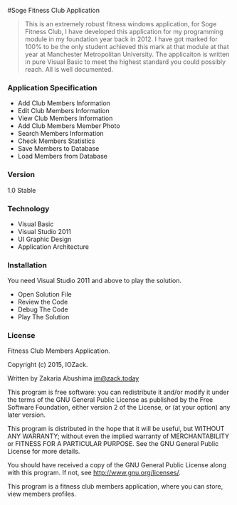 #Soge Fitness Club Application

> This is an extremely robust fitness windows application, for Soge Fitness Club, 
> I have developed this application for my programming module in my foundation year back in 2012. 
> I have got marked for 100% to be the only student achieved this mark at that module at that year at Manchester
> Metropolitan University. The applicaiton is written in pure Visual Basic to meet the highest standard you could 
> possibly reach. All is well documented.


### Application Specification

- Add Club Members Information
- Edit Club Members Information
- View Club Members Information
- Add Club Members Member Photo
- Search Members Information
- Check Members Statistics
- Save Members to Database
- Load Members from Database

### Version 

1.0 Stable

### Technology

- Visual Basic
- Visual Studio 2011
- UI Graphic Design
- Application Architecture

### Installation

You need Visual Studio 2011 and above to play the solution.
- Open Solution File
- Review the Code
- Debug The Code 
- Play The Solution

### License

Fitness Club Members Application.

Copyright (c) 2015, IOZack.

Written by Zakaria Abushima <im@zack.today>

This program is free software: you can redistribute it and/or modify
it under the terms of the GNU General Public License as published by
the Free Software Foundation, either version 2 of the License, or
(at your option) any later version.

This program is distributed in the hope that it will be useful,
but WITHOUT ANY WARRANTY; without even the implied warranty of
MERCHANTABILITY or FITNESS FOR A PARTICULAR PURPOSE.  See the
GNU General Public License for more details.

You should have received a copy of the GNU General Public License
along with this program.  If not, see <http://www.gnu.org/licenses/>.

This program is a fitness club members application, where you can store, view members profiles.
